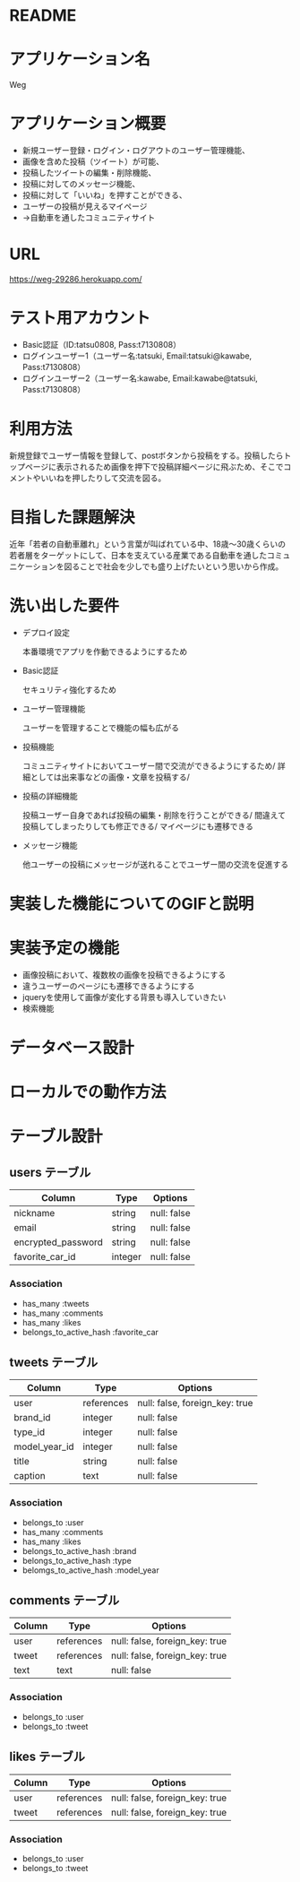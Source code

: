 # README

# アプリケーション名
 Weg

# アプリケーション概要
- 新規ユーザー登録・ログイン・ログアウトのユーザー管理機能、
- 画像を含めた投稿（ツイート）が可能、
- 投稿したツイートの編集・削除機能、
- 投稿に対してのメッセージ機能、
- 投稿に対して「いいね」を押すことができる、
- ユーザーの投稿が見えるマイページ
- →自動車を通したコミュニティサイト

# URL
 https://weg-29286.herokuapp.com/

# テスト用アカウント
- Basic認証（ID:tatsu0808, Pass:t7130808）
- ログインユーザー1（ユーザー名:tatsuki, Email:tatsuki@kawabe, Pass:t7130808）
- ログインユーザー2（ユーザー名:kawabe, Email:kawabe@tatsuki, Pass:t7130808）

# 利用方法
 新規登録でユーザー情報を登録して、postボタンから投稿をする。投稿したらトップページに表示されるため画像を押下で投稿詳細ページに飛ぶため、そこでコメントやいいねを押したりして交流を図る。

# 目指した課題解決
 近年「若者の自動車離れ」という言葉が叫ばれている中、18歳〜30歳くらいの若者層をターゲットにして、日本を支えている産業である自動車を通したコミュニケーションを図ることで社会を少しでも盛り上げたいという思いから作成。

# 洗い出した要件
- デプロイ設定

  本番環境でアプリを作動できるようにするため
- Basic認証

  セキュリティ強化するため
- ユーザー管理機能

  ユーザーを管理することで機能の幅も広がる
- 投稿機能

  コミュニティサイトにおいてユーザー間で交流ができるようにするため/
  詳細としては出来事などの画像・文章を投稿する/
- 投稿の詳細機能

  投稿ユーザー自身であれば投稿の編集・削除を行うことができる/
  間違えて投稿してしまったりしても修正できる/
  マイページにも遷移できる
- メッセージ機能

  他ユーザーの投稿にメッセージが送れることでユーザー間の交流を促進する

# 実装した機能についてのGIFと説明


# 実装予定の機能
- 画像投稿において、複数枚の画像を投稿できるようにする
- 違うユーザーのページにも遷移できるようにする
- jqueryを使用して画像が変化する背景も導入していきたい
- 検索機能

# データベース設計

# ローカルでの動作方法







# テーブル設計

## users テーブル

| Column             |  Type   | Options      |
| ------------------ | --------| -------------|
| nickname           | string  | null: false  |
| email              | string  | null: false  |
| encrypted_password | string  | null: false  |
| favorite_car_id    | integer | null: false  |

### Association
- has_many :tweets
- has_many :comments
- has_many :likes
- belongs_to_active_hash :favorite_car





## tweets テーブル

| Column             |  Type      | Options                        |
| ------------------ | ---------- | ------------------------------ |
| user               | references | null: false, foreign_key: true |
| brand_id           | integer    | null: false                    |
| type_id            | integer    | null: false                    |
| model_year_id      | integer    | null: false                    |
| title              | string     | null: false                    |
| caption            | text       | null: false                    |


### Association
- belongs_to :user
- has_many :comments
- has_many :likes
- belongs_to_active_hash :brand
- belongs_to_active_hash :type
- belomgs_to_active_hash :model_year




## comments テーブル

| Column             |  Type      | Options                        |
| ------------------ | ---------- | ------------------------------ |
| user               | references | null: false, foreign_key: true |
| tweet              | references | null: false, foreign_key: true |
| text               | text       | null: false                    |



### Association
- belongs_to :user
- belongs_to :tweet




## likes テーブル

| Column            |  Type      | Options                        |
| ----------------- | ---------- | ------------------------------ |
| user              | references | null: false, foreign_key: true |
| tweet             | references | null: false, foreign_key: true |


### Association
- belongs_to :user
- belongs_to :tweet

